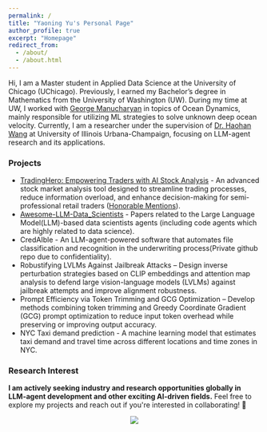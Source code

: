```yaml
---
permalink: /
title: "Yaoning Yu's Personal Page"
author_profile: true
excerpt: "Homepage"
redirect_from: 
  - /about/
  - /about.html
---
```


Hi, I am a Master student in Applied Data Science at the University of Chicago (UChicago). Previously, I earned my Bachelor’s degree in Mathematics from the University of Washington (UW). During my time at UW, I worked with [George Manucharyan](https://deep.ocean.washington.edu/) in topics of Ocean Dynamics, mainly responsible for utilizing ML strategies to solve unknown deep ocean velocity. Currently, I am a researcher under the supervision of [Dr. Haohan Wang](https://haohanwang.github.io/) at University of Illinois Urbana-Champaign, focusing on LLM-agent research and its applications.  

### Projects

- [TradingHero: Empowering Traders with AI Stock Analysis](https://github.com/yyu6/TradingHero) - An advanced stock market analysis tool designed to streamline trading processes, reduce information overload, and enhance decision-making for semi-professional retail traders ([Honorable Mentions](https://datascience.uchicago.edu/news/masters-in-applied-data-science-autumn-2024-capstone-showcase/)).
- [Awesome-LLM-Data_Scientists](https://github.com/WhileBug/Awesome-LLM-Data_Scientist) - Papers related to the Large Language Model(LLM)-based data scientists agents (including code agents which are highly related to data science). 
- CredAIble - An LLM-agent-powered software that automates file classification and recognition in the underwriting process(Private github repo due to confidentiality).
- Robustifying LVLMs Against Jailbreak Attacks – Design inverse perturbation strategies based on CLIP embeddings and attention map analysis to defend large vision-language models (LVLMs) against jailbreak attempts and improve alignment robustness.
- Prompt Efficiency via Token Trimming and GCG Optimization – Develop methods combining token trimming and Greedy Coordinate Gradient (GCG) prompt optimization to reduce input token overhead while preserving or improving output accuracy.
- NYC Taxi demand prediction - A machine learning model that estimates taxi demand and travel time across different locations and time zones in NYC.

### Research Interest

**I am actively seeking industry and research opportunities globally in LLM-agent development and other exciting AI-driven fields.** Feel free to explore my projects and reach out if you're interested in collaborating! 🚀

<div align="center">
<a href='https://clustrmaps.com/site/1c4xm'  title='Visit tracker'>
<img src='//clustrmaps.com/map_v2.png?cl=ffffff&w=80&t=n&d=-rCL4pWeuqDroSJAwddR5-mbvvUKi7xekmJnMMfZni4&co=2d78ad&ct=ffffff'/>
</a>
</div>
